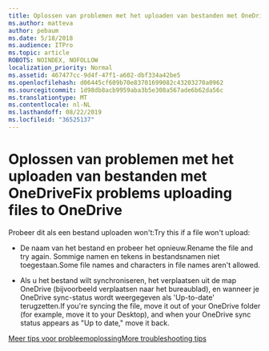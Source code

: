 ```yaml
---
title: Oplossen van problemen met het uploaden van bestanden met OneDrive
ms.author: matteva
author: pebaum
ms.date: 5/18/2018
ms.audience: ITPro
ms.topic: article
ROBOTS: NOINDEX, NOFOLLOW
localization_priority: Normal
ms.assetid: 467477cc-9d4f-47f1-a602-dbf334a42be5
ms.openlocfilehash: d06445cf609b70e83701699082c43203270a0962
ms.sourcegitcommit: 1d98db8acb9959aba3b5e308a567ade6b62da56c
ms.translationtype: MT
ms.contentlocale: nl-NL
ms.lasthandoff: 08/22/2019
ms.locfileid: "36525137"
---
```

# <a name="fix-problems-uploading-files-to-onedrive"></a><span data-ttu-id="d232a-102">Oplossen van problemen met het uploaden van bestanden met OneDrive</span><span class="sxs-lookup"><span data-stu-id="d232a-102">Fix problems uploading files to OneDrive</span></span>

<span data-ttu-id="d232a-103">Probeer dit als een bestand uploaden won't:</span><span class="sxs-lookup"><span data-stu-id="d232a-103">Try this if a file won't upload:</span></span>
  
- <span data-ttu-id="d232a-104">De naam van het bestand en probeer het opnieuw.</span><span class="sxs-lookup"><span data-stu-id="d232a-104">Rename the file and try again.</span></span> <span data-ttu-id="d232a-105">Sommige namen en tekens in bestandsnamen niet toegestaan.</span><span class="sxs-lookup"><span data-stu-id="d232a-105">Some file names and characters in file names aren't allowed.</span></span> 
    
- <span data-ttu-id="d232a-106">Als u het bestand wilt synchroniseren, het verplaatsen uit de map OneDrive (bijvoorbeeld verplaatsen naar het bureaublad), en wanneer je OneDrive sync-status wordt weergegeven als 'Up-to-date' terugzetten.</span><span class="sxs-lookup"><span data-stu-id="d232a-106">If you're syncing the file, move it out of your OneDrive folder (for example, move it to your Desktop), and when your OneDrive sync status appears as "Up to date," move it back.</span></span> 
    
[<span data-ttu-id="d232a-107">Meer tips voor probleemoplossing</span><span class="sxs-lookup"><span data-stu-id="d232a-107">More troubleshooting tips</span></span>](https://go.microsoft.com/fwlink/?linkid=873155)
  

